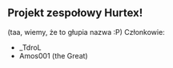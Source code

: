 Projekt zespołowy Hurtex!
-----------------------------
(taa, wiemy, że to głupia nazwa :P)
Członkowie:
- _TdroL
- Amos001 (the Great)
